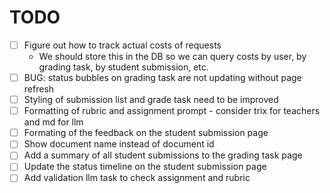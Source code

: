 # TODO

- [ ] Figure out how to track actual costs of requests 
  - We should store this in the DB so we can query costs by user, by grading task, by student submission, etc.
- [ ] BUG: status bubbles on grading task are not updating without page refresh
- [ ] Styling of submission list and grade task need to be improved 
- [ ] Formatting of rubric and assignment prompt - consider trix for teachers and md for llm
- [ ] Formating of the feedback on the student submission page
- [ ] Show document name instead of document id 
- [ ] Add a summary of all student submissions to the grading task page
- [ ] Update the status timeline on the student submission page
- [ ] Add validation llm task to check assignment and rubric
